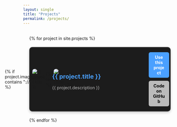 ```yaml
---
layout: single
title: "Projects"
permalink: /projects/
---
```


<style>
/* Project Container */
.project-container {
    display: flex;
    flex-direction: column;
    gap: 20px;
    padding: 20px;
}

/* Project Card Layout */
.project-card {
    display: flex;
    align-items: center;
    background: #1c1c1c;
    padding: 15px;
    border-radius: 10px;
    border: 2px solid #333;
    box-shadow: 0px 4px 8px rgba(0, 0, 0, 0.2);
}

/* Project Image - 10% */
.project-image {
    width: 10%;
    display: flex;
    align-items: center;
    justify-content: center;
}

.project-image img {
    max-width: 100%;
    height: auto;
    border-radius: 8px;
}

/* Project Info - 80% */
.project-info {
    width: 80%;
    padding: 0 15px;
    text-align: left;
}

.project-title {
    color: #4aa0ff;
    font-size: 20px;
    font-weight: bold;
}

.project-description {
    color: #bbb;
    font-size: 14px;
}

/* Project Buttons - 10% */
.project-buttons {
    width: 10%;
    display: flex;
    flex-direction: column;
    align-items: center;
    gap: 10px;
}

.btn {
    text-decoration: none;
    padding: 8px 12px;
    border-radius: 6px;
    font-weight: bold;
    text-align: center;
    display: inline-block;
    width: 100%;
}

.btn-primary {
    background: #4aa0ff;
    color: white;
}

.btn-secondary {
    background: #bbb;
    color: black;
}
</style>

<div class="project-container">
  {% for project in site.projects %}
    <div class="project-card">
      <div class="project-image">
        {% if project.image contains "://" %}
          <img src="{{ project.image }}" alt="{{ project.title }}">
        {% else %}
          <img src="{{ project.image | prepend: site.baseurl | prepend: site.url }}" alt="{{ project.title }}">
        {% endif %}
      </div>
      <div class="project-info">
        <h2 class="project-title">{{ project.title }}</h2>
        <p class="project-description">{{ project.description }}</p>
      </div>
      <div class="project-buttons">
        <a href="{{ project.live }}" target="_blank" class="btn btn-primary">Use this project</a>
        <a href="{{ project.github }}" target="_blank" class="btn btn-secondary">Code on GitHub</a>
      </div>
    </div>
  {% endfor %}
</div>
